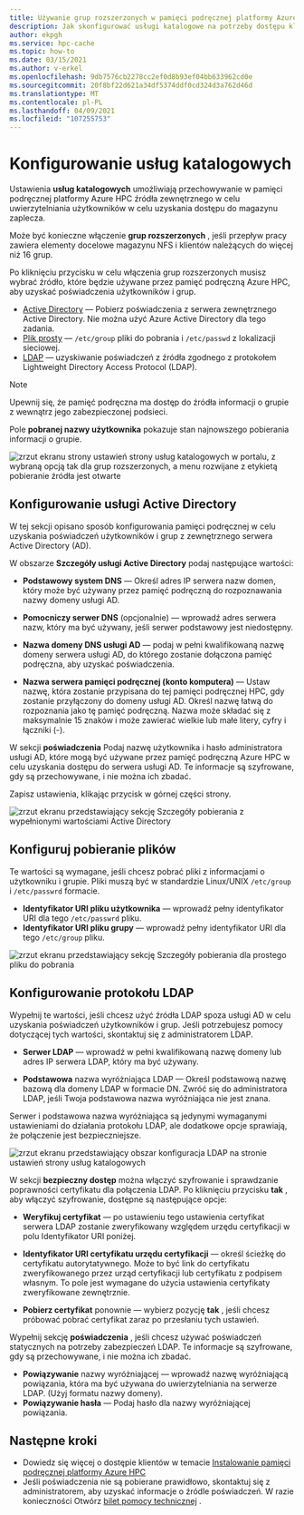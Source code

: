```yaml
---
title: Używanie grup rozszerzonych w pamięci podręcznej platformy Azure HPC
description: Jak skonfigurować usługi katalogowe na potrzeby dostępu klienta do miejsc docelowych magazynu w pamięci podręcznej platformy Azure HPC
author: ekpgh
ms.service: hpc-cache
ms.topic: how-to
ms.date: 03/15/2021
ms.author: v-erkel
ms.openlocfilehash: 9db7576cb2278cc2ef0d8b93ef04bb633962cd0e
ms.sourcegitcommit: 20f8bf22d621a34df5374ddf0cd324d3a762d46d
ms.translationtype: MT
ms.contentlocale: pl-PL
ms.lasthandoff: 04/09/2021
ms.locfileid: "107255753"
---
```

# <a name="configure-directory-services"></a>Konfigurowanie usług katalogowych

Ustawienia **usług katalogowych** umożliwiają przechowywanie w pamięci podręcznej platformy Azure HPC źródła zewnętrznego w celu uwierzytelniania użytkowników w celu uzyskania dostępu do magazynu zaplecza.

Może być konieczne włączenie **grup rozszerzonych** , jeśli przepływ pracy zawiera elementy docelowe magazynu NFS i klientów należących do więcej niż 16 grup.

Po kliknięciu przycisku w celu włączenia grup rozszerzonych musisz wybrać źródło, które będzie używane przez pamięć podręczną Azure HPC, aby uzyskać poświadczenia użytkowników i grup.

* [Active Directory](#configure-active-directory) — Pobierz poświadczenia z serwera zewnętrznego Active Directory. Nie można użyć Azure Active Directory dla tego zadania.
* [Plik prosty](#configure-file-download) — `/etc/group` pliki do pobrania i `/etc/passwd` z lokalizacji sieciowej.
* [LDAP](#configure-ldap) — uzyskiwanie poświadczeń z źródła zgodnego z protokołem Lightweight Directory Access Protocol (LDAP).

> [!NOTE]
> Upewnij się, że pamięć podręczna ma dostęp do źródła informacji o grupie z wewnątrz jego zabezpieczonej podsieci.<!-- + details/examples -->

Pole **pobranej nazwy użytkownika** pokazuje stan najnowszego pobierania informacji o grupie.

![zrzut ekranu strony ustawień strony usług katalogowych w portalu, z wybraną opcją tak dla grup rozszerzonych, a menu rozwijane z etykietą pobieranie źródła jest otwarte](media/directory-services-select-group-source.png)

## <a name="configure-active-directory"></a>Konfigurowanie usługi Active Directory

W tej sekcji opisano sposób konfigurowania pamięci podręcznej w celu uzyskania poświadczeń użytkowników i grup z zewnętrznego serwera Active Directory (AD).

W obszarze **Szczegóły usługi Active Directory** podaj następujące wartości:

* **Podstawowy system DNS** — Określ adres IP serwera nazw domen, który może być używany przez pamięć podręczną do rozpoznawania nazwy domeny usługi AD.

* **Pomocniczy serwer DNS** (opcjonalnie) — wprowadź adres serwera nazw, który ma być używany, jeśli serwer podstawowy jest niedostępny.

* **Nazwa domeny DNS usługi AD** — podaj w pełni kwalifikowaną nazwę domeny serwera usługi AD, do którego zostanie dołączona pamięć podręczna, aby uzyskać poświadczenia.

* **Nazwa serwera pamięci podręcznej (konto komputera)** — Ustaw nazwę, która zostanie przypisana do tej pamięci podręcznej HPC, gdy zostanie przyłączony do domeny usługi AD. Określ nazwę łatwą do rozpoznania jako tę pamięć podręczną. Nazwa może składać się z maksymalnie 15 znaków i może zawierać wielkie lub małe litery, cyfry i łączniki (-).

W sekcji **poświadczenia** Podaj nazwę użytkownika i hasło administratora usługi AD, które mogą być używane przez pamięć podręczną Azure HPC w celu uzyskania dostępu do serwera usługi AD. Te informacje są szyfrowane, gdy są przechowywane, i nie można ich zbadać.

Zapisz ustawienia, klikając przycisk w górnej części strony.

![zrzut ekranu przedstawiający sekcję Szczegóły pobierania z wypełnionymi wartościami Active Directory](media/group-download-details-ad.png)

## <a name="configure-file-download"></a>Konfiguruj pobieranie plików

Te wartości są wymagane, jeśli chcesz pobrać pliki z informacjami o użytkowniku i grupie. Pliki muszą być w standardzie Linux/UNIX `/etc/group` i `/etc/passwrd` formacie.

* **Identyfikator URI pliku użytkownika** — wprowadź pełny identyfikator URI dla tego `/etc/passwrd` pliku.
* **Identyfikator URI pliku grupy** — wprowadź pełny identyfikator URI dla tego `/etc/group` pliku.

![zrzut ekranu przedstawiający sekcję Szczegóły pobierania dla prostego pliku do pobrania](media/group-download-details-file.png)

## <a name="configure-ldap"></a>Konfigurowanie protokołu LDAP

Wypełnij te wartości, jeśli chcesz użyć źródła LDAP spoza usługi AD w celu uzyskania poświadczeń użytkowników i grup. Jeśli potrzebujesz pomocy dotyczącej tych wartości, skontaktuj się z administratorem LDAP.

* **Serwer LDAP** — wprowadź w pełni kwalifikowaną nazwę domeny lub adres IP serwera LDAP, który ma być używany. <!-- only one, not up to 3 -->

* **Podstawowa** nazwa wyróżniająca LDAP — Określ podstawową nazwę bazową dla domeny LDAP w formacie DN. Zwróć się do administratora LDAP, jeśli Twoja podstawowa nazwa wyróżniająca nie jest znana.

Serwer i podstawowa nazwa wyróżniająca są jedynymi wymaganymi ustawieniami do działania protokołu LDAP, ale dodatkowe opcje sprawiają, że połączenie jest bezpieczniejsze.

![zrzut ekranu przedstawiający obszar konfiguracja LDAP na stronie ustawień strony usług katalogowych](media/group-download-details-ldap.png)

W sekcji **bezpieczny dostęp** można włączyć szyfrowanie i sprawdzanie poprawności certyfikatu dla połączenia LDAP. Po kliknięciu przycisku **tak** , aby włączyć szyfrowanie, dostępne są następujące opcje:

* **Weryfikuj certyfikat** — po ustawieniu tego ustawienia certyfikat serwera LDAP zostanie zweryfikowany względem urzędu certyfikacji w polu Identyfikator URI poniżej.

* **Identyfikator URI certyfikatu urzędu certyfikacji** — określ ścieżkę do certyfikatu autorytatywnego. Może to być link do certyfikatu zweryfikowanego przez urząd certyfikacji lub certyfikatu z podpisem własnym. To pole jest wymagane do użycia ustawienia certyfikaty zweryfikowane zewnętrznie.

* **Pobierz certyfikat** ponownie — wybierz pozycję **tak** , jeśli chcesz próbować pobrać certyfikat zaraz po przesłaniu tych ustawień.

Wypełnij sekcję **poświadczenia** , jeśli chcesz używać poświadczeń statycznych na potrzeby zabezpieczeń LDAP. Te informacje są szyfrowane, gdy są przechowywane, i nie można ich zbadać.

* **Powiązywanie** nazwy wyróżniającej — wprowadź nazwę wyróżniającą powiązania, która ma być używana do uwierzytelniania na serwerze LDAP. (Użyj formatu nazwy domeny).
* **Powiązywanie hasła** — Podaj hasło dla nazwy wyróżniającej powiązania.

## <a name="next-steps"></a>Następne kroki

* Dowiedz się więcej o dostępie klientów w temacie [Instalowanie pamięci podręcznej platformy Azure HPC](hpc-cache-mount.md)
* Jeśli poświadczenia nie są pobierane prawidłowo, skontaktuj się z administratorem, aby uzyskać informacje o źródle poświadczeń. W razie konieczności Otwórz [bilet pomocy technicznej](hpc-cache-support-ticket.md) .
